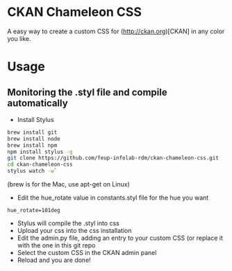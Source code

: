 # CKAN Chameleon CSS
A easy way to create a custom CSS for (http://ckan.org)[CKAN] in any color you like.

# Usage

## Monitoring the .styl file and compile automatically

- Install Stylus
```bash
brew install git
brew install node
brew install npm
npm install stylus -g
git clone https://github.com/feup-infolab-rdm/ckan-chameleon-css.git
cd ckan-chameleon-css
stylus watch -w`
```
(brew is for the Mac, use apt-get on Linux)

- Edit the hue_rotate value in constants.styl file for the hue you want
```stylus
hue_rotate=101deg
```

- Stylus will compile the .styl into css
- Upload your css into the css installation
- Edit the admin.py file, adding an entry to your custom CSS (or replace it with the one in this git repo
- Select the custom CSS in the CKAN admin panel
- Reload and you are done!

